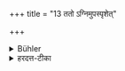 +++
title = "13 ततो ऽग्निमुपस्पृशेत्"

+++

<details><summary>Bühler</summary>

13. After that he shall touch fire.
</details>

<details><summary>हरदत्त-टीका</summary>

## सूत्रम्
ततोऽग्निमुपस्पृशेत् ॥ ९ ॥  
## टिप्पनी
भुक्त्वा नियमेनाग्निरुपस्प्रष्टव्यः ॥ ९॥
</details>
